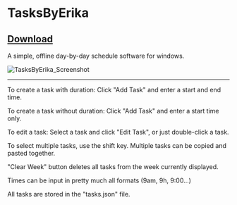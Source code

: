 # TasksByErika
## [Download](https://github.com/fantonhike/TasksByErika/releases/tag/v1.1)
A simple, offline day-by-day schedule software for windows.

![TasksByErika_Screenshot](https://github.com/user-attachments/assets/f1fff495-22e7-4754-8eae-12b2b7b16579)

------------------------
To create a task with duration:
Click "Add Task" and enter a start and end time.

To create a task without duration:
Click "Add Task" and enter a start time only.

To edit a task:
Select a task and click "Edit Task", or just double-click a task.

To select multiple tasks, use the shift key. Multiple tasks can be copied and pasted together.

"Clear Week" button deletes all tasks from the week currently displayed.

Times can be input in pretty much all formats (9am, 9h, 9:00...)

All tasks are stored in the "tasks.json" file.
